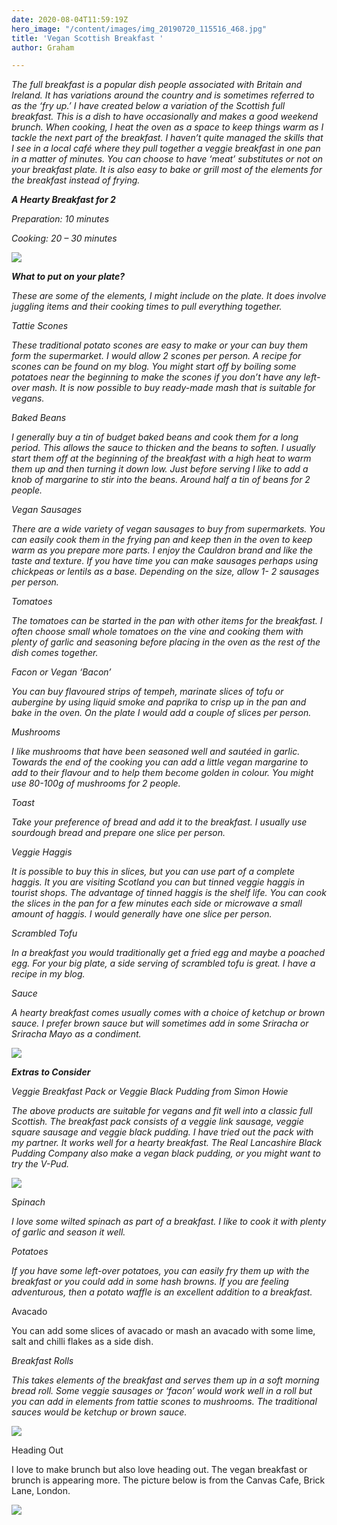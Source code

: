 ```yaml
---
date: 2020-08-04T11:59:19Z
hero_image: "/content/images/img_20190720_115516_468.jpg"
title: 'Vegan Scottish Breakfast '
author: Graham

---
```

_The full breakfast is a popular dish people associated with Britain and Ireland. It has variations around the country and is sometimes referred to as the ‘fry up.’ I have created below a variation of the Scottish full breakfast. This is a dish to have occasionally and makes a good weekend brunch. When cooking, I heat the oven as a space to keep things warm as I tackle the next part of the breakfast. I haven’t quite managed the skills that I see in a local café where they pull together a veggie breakfast in one pan in a matter of minutes. You can choose to have ‘meat’ substitutes or not on your breakfast plate. It is also easy to bake or grill most of the elements for the breakfast instead of frying._

**_A Hearty Breakfast for 2_**

_Preparation: 10 minutes_

_Cooking: 20 – 30 minutes_

![](/content/images/img_20190720_115516_468.jpg)

**_What to put on your plate?_**

_These are some of the elements, I might include on the plate. It does involve juggling items and their cooking times to pull everything together._

_Tattie Scones_

_These traditional potato scones are easy to make or your can buy them form the supermarket. I would allow 2 scones per person. A recipe for scones can be found on my blog. You might start off by boiling some potatoes near the beginning to make the scones if you don’t have any left-over mash. It is now possible to buy ready-made mash that is suitable for vegans._

_Baked Beans_

_I generally buy a tin of budget baked beans and cook them for a long period. This allows the sauce to thicken and the beans to soften. I usually start them off at the beginning of the breakfast with a high heat to warm them up and then turning it down low. Just before serving I like to add a knob of margarine to stir into the beans. Around half a tin of beans for 2 people._

_Vegan Sausages_

_There are a wide variety of vegan sausages to buy from supermarkets. You can easily cook them in the frying pan and keep then in the oven to keep warm as you prepare more parts. I enjoy the Cauldron brand and like the taste and texture. If you have time you can make sausages perhaps using chickpeas or lentils as a base. Depending on the size, allow 1- 2 sausages per person._

_Tomatoes_

_The tomatoes can be started in the pan with other items for the breakfast. I often choose small whole tomatoes on the vine and cooking them with plenty of garlic and seasoning before placing in the oven as the rest of the dish comes together._

_Facon or Vegan ‘Bacon’_

_You can buy flavoured strips of tempeh, marinate slices of tofu or aubergine by using liquid smoke and paprika to crisp up in the pan and bake in the oven. On the plate I would add a couple of slices per person._

_Mushrooms_

_I like mushrooms that have been seasoned well and sautéed in garlic. Towards the end of the cooking you can add a little vegan margarine to add to their flavour and to help them become golden in colour. You might use 80-100g of mushrooms for 2 people._

_Toast_

_Take your preference of bread and add it to the breakfast. I usually use sourdough bread and prepare one slice per person._

_Veggie Haggis_

_It is possible to buy this in slices, but you can use part of a complete haggis. It you are visiting Scotland you can but tinned veggie haggis in tourist shops. The advantage of tinned haggis is the shelf life. You can cook the slices in the pan for a few minutes each side or microwave a small amount of haggis. I would generally have one slice per person._

_Scrambled Tofu_

_In a breakfast you would traditionally get a fried egg and maybe a poached egg. For your big plate, a side serving of scrambled tofu is great. I have a recipe in my blog._

_Sauce_

_A hearty breakfast comes usually comes with a choice of ketchup or brown sauce. I prefer brown sauce but will sometimes add in some Sriracha or Sriracha Mayo as a condiment._

![](/content/images/img_20200328_153254_698.jpg)

**_Extras to Consider_**

_Veggie Breakfast Pack or Veggie Black Pudding from Simon Howie_

_The above products are suitable for vegans and fit well into a classic full Scottish. The breakfast pack consists of a veggie link sausage, veggie square sausage and veggie black pudding. I have tried out the pack with my partner. It works well for a hearty breakfast. The Real Lancashire Black Pudding Company also make a vegan black pudding, or you might want to try the V-Pud._

![](/content/images/img_20200425_130209_757.jpg)

_Spinach_

_I love some wilted spinach as part of a breakfast. I like to cook it with plenty of garlic and season it well._

_Potatoes_

_If you have some left-over potatoes, you can easily fry them up with the breakfast or you could add in some hash browns. If you are feeling adventurous, then a potato waffle is an excellent addition to a breakfast._

Avacado

You can add some slices of avacado or mash an avacado with some lime, salt and chilli flakes as a side dish.

_Breakfast Rolls_

_This takes elements of the breakfast and serves them up in a soft morning bread roll. Some veggie sausages or ‘facon’ would work well in a roll but you can add in elements from tattie scones to mushrooms. The traditional sauces would be ketchup or brown sauce._

![](/content/images/img_20200501_141556_257.jpg)

Heading Out

I love to make brunch but also love heading out. The vegan breakfast or brunch is appearing more. The picture below is from the Canvas Cafe, Brick Lane, London.

![](/content/images/fb_img_1596541721742.jpg)